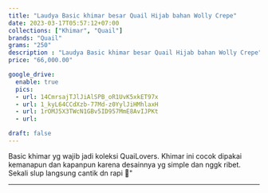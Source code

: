 ```yaml
---
title: "Laudya Basic khimar besar Quail Hijab bahan Wolly Crepe"
date: 2023-03-17T05:57:12+07:00
collections: ["Khimar", "Quail"]
brands: "Quail"
grams: "250"
description : "Laudya Basic khimar besar Quail Hijab bahan Wolly Crepe"
price: "66,000.00"

google_drive:
  enable: true
  pics:
  - url: 14CmrsajTJlJiAlSPB_oR1UvK5xkET97x
  - url: 1_kyL64CCdXzb-77Md-z0YylJiHMhlaxH
  - url: 1rOMJ5X3TWcN1GBv5ID957MmE8AvIJPKt
  - url: 

draft: false
---
```


Basic khimar yg wajib jadi koleksi QuaiLovers. Khimar ini cocok dipakai kemanapun dan kapanpun karena desainnya yg simple dan nggk ribet. Sekali slup langsung cantik dn rapi 🥰"

-----------      
  
